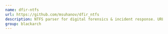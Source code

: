 ```yaml
---
name: dfir-ntfs
url: https://github.com/msuhanov/dfir_ntfs
description: NTFS parser for digital forensics & incident response. URL : https://github.com/msuhanov/dfir_ntfs Groups : blackarch blackarch-forensic
group: blackarch
---
```

